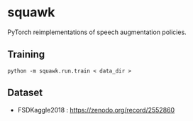 # squawk
PyTorch reimplementations of speech augmentation policies.

## Training
`python -m squawk.run.train < data_dir >`

## Dataset
- FSDKaggle2018 : https://zenodo.org/record/2552860
